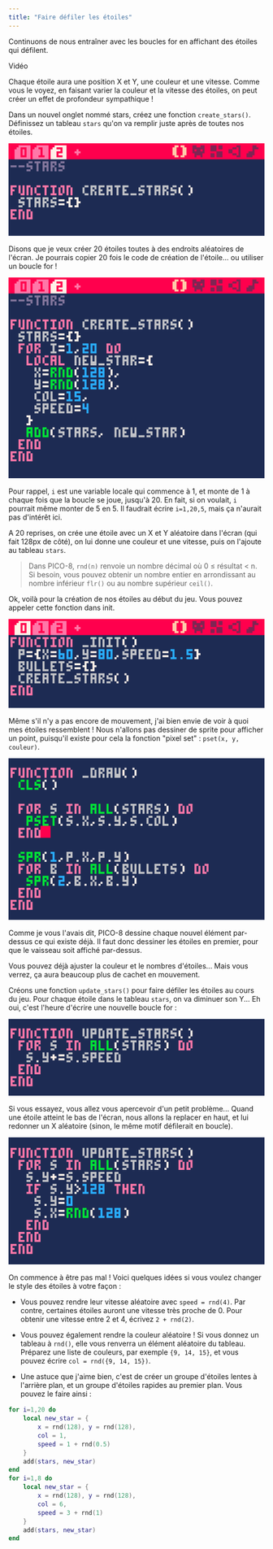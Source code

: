 ```yaml
---
title: "Faire défiler les étoiles"
---
```


Continuons de nous entraîner avec les boucles for en affichant des étoiles qui défilent.

Vidéo

Chaque étoile aura une position X et Y, une couleur et une vitesse. Comme vous le voyez, en faisant varier la couleur et la vitesse des étoiles, on peut créer un effet de profondeur sympathique !

Dans un nouvel onglet nommé stars, créez une fonction `create_stars()`. Définissez un tableau `stars` qu'on va remplir juste après de toutes nos étoiles.

![Fonction Create stars](./function-create-stars.png)

Disons que je veux créer 20 étoiles toutes à des endroits aléatoires de l'écran. Je pourrais copier 20 fois le code de création de l'étoile... ou utiliser un boucle for !

![Variable New star](./new-star.png)

Pour rappel, `i` est une variable locale qui commence à 1, et monte de 1 à chaque fois que la boucle se joue, jusqu'à 20. En fait, si on voulait, `i` pourrait même monter de 5 en 5. Il faudrait écrire `i=1,20,5`, mais ça n'aurait pas d'intérêt ici.

A 20 reprises, on crée une étoile avec un X et Y aléatoire dans l'écran (qui fait 128px de côté), on lui donne une couleur et une vitesse, puis on l'ajoute au tableau `stars`.

> Dans PICO-8, `rnd(n)` renvoie un nombre décimal où 0 ≤ résultat < n. Si besoin, vous pouvez obtenir un nombre entier en arrondissant au nombre inférieur `flr()` ou au nombre supérieur `ceil()`.

Ok, voilà pour la création de nos étoiles au début du jeu. Vous pouvez appeler cette fonction dans init.

![Appel de Create stars](./appel-create-stars.png)

Même s'il n'y a pas encore de mouvement, j'ai bien envie de voir à quoi mes étoiles ressemblent ! Nous n'allons pas dessiner de sprite pour afficher un point, puisqu'il existe pour cela la fonction "pixel set" : `pset(x, y, couleur)`.

![Affichage du pixel](./draw-stars.png)

Comme je vous l'avais dit, PICO-8 dessine chaque nouvel élément par-dessus ce qui existe déjà. Il faut donc dessiner les étoiles en premier, pour que le vaisseau soit affiché par-dessus.

Vous pouvez déjà ajuster la couleur et le nombres d'étoiles... Mais vous verrez, ça aura beaucoup plus de cachet en mouvement.

Créons une fonction `update_stars()` pour faire défiler les étoiles au cours du jeu. Pour chaque étoile dans le tableau `stars`, on va diminuer son Y... Eh oui, c'est l'heure d'écrire une nouvelle boucle for :

![Fonction Update stars](./update-stars.png)

Si vous essayez, vous allez vous apercevoir d'un petit problème... Quand une étoile atteint le bas de l'écran, nous allons la replacer en haut, et lui redonner un X aléatoire (sinon, le même motif défilerait en boucle).

![Déplacement de l'étoile](./move-star.png)

On commence à être pas mal ! Voici quelques idées si vous voulez changer le style des étoiles à votre façon :

- Vous pouvez rendre leur vitesse aléatoire avec `speed = rnd(4)`. Par contre, certaines étoiles auront une vitesse très proche de 0. Pour obtenir une vitesse entre 2 et 4, écrivez `2 + rnd(2)`.

- Vous pouvez également rendre la couleur aléatoire ! Si vous donnez un tableau à `rnd()`, elle vous renverra un élément aléatoire du tableau. Préparez une liste de couleurs, par exemple `{9, 14, 15}`, et vous pouvez écrire `col = rnd({9, 14, 15})`.

- Une astuce que j'aime bien, c'est de créer un groupe d'étoiles lentes à l'arrière plan, et un groupe d'étoiles rapides au premier plan. Vous pouvez le faire ainsi :

```lua
for i=1,20 do
    local new_star = {
        x = rnd(128), y = rnd(128),
        col = 1,
        speed = 1 + rnd(0.5)
    }
    add(stars, new_star)
end
for i=1,8 do
    local new_star = {
        x = rnd(128), y = rnd(128),
        col = 6,
        speed = 3 + rnd(1)
    }
    add(stars, new_star)
end
```
